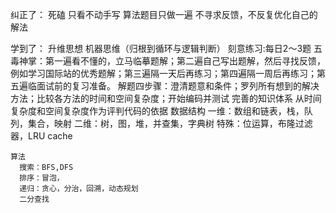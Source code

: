 
纠正了：
    死磕
    只看不动手写
    算法题目只做一遍
    不寻求反馈，不反复优化自己的解法

学到了：
  升维思想
  机器思维（归根到循环与逻辑判断）
  刻意练习:每日2～3题
  五毒神掌：第一遍看不懂的，立马临摹题解；第二遍自己写出题解，然后寻找反馈，例如学习国际站的优秀题解；第三遍隔一天后再练习；第四遍隔一周后再练习；第五遍临面试前的复习准备。
  解题四步骤：澄清题意和条件；罗列所有想到的解决方法；比较各方法的时间和空间复杂度；开始编码并测试
  完善的知识体系
    从时间复杂度和空间复杂度作为评判代码的依据
    数据结构
      一维：数组和链表，栈，队列，集合，映射
      二维：树，图，堆，并查集，字典树
      特殊：位运算，布隆过滤器，LRU cache

    算法
      搜索：BFS,DFS
      排序：冒泡，
      递归：贪心，分治，回溯，动态规划
      二分查找

  
